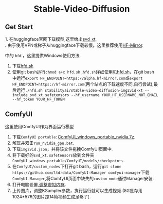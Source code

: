 <h1><center>Stable-Video-Diffusion</center></h1>
<h2>Get Start</h2> 
1. 在huggingface官网下载模型,这里给出<a href="https://huggingface.co/stabilityai/stable-video-diffusion-img2vid-xt" target="_blank">svd_xt</a>.<br>.
由于使用VPN或梯子从huggingface下载较慢，这里推荐使用<a href="https://hf-mirror.com/" target="_blank">HF-Mirror</a>.

中的 `hfd`  ，这里提供Windows使用方法.  
1. 下载<a href="https://hf-mirror.com/hfd/hfd.sh)/" target="_blank">hfd.sh</a>
2. 使用git bash运行`chmod a+x hfd.sh` ,`hfd.sh`详细使用见<a href="https://gist.github.com/padeoe/697678ab8e528b85a2a7bddafea1fa4f" target="_blank">hfd.sh</a>，在git bash中运行`export HF_ENDPOINT=https://alpha.hf-mirror.com`或`export HF_ENDPOINT=https://hf-mirror.com`(两个站点的下载速度不同,自行尝试),最后运行`./hfd.sh stabilityai/stable-video-diffusion-img2vid-xt --include svd_xt.safetensors --hf_username YOUR_HF_USERNAME_NOT_EMAIL --hf_token YOUR_HF_TOKEN `
<h2>ComfyUI</h2>
这里使用ComfyUI作为界面运行模型  

1. 下载`ComfyUI portable:`<a href="https://github.com/comfyanonymous/ComfyUI/releases" target="_blank">ComfyUI_windows_portable_nvidia.7z</a>.
2. 解压并双击`run_nvidia_gpu.bat`.
3. 下载`img2vid.json`，并将该文件拖拽ComfyUI页面中.
4. 将下载好的`svd_xt.safetensors`放到文件夹`ComfyUI_windows_portable/ComfyUI/models/checkpoints`.
5. 在`ComfyUI/custom_nodes`下打开git bash，运行`git clone https://github.com/ltdrdata/ComfyUI-Manager comfyui-manager`下载`ComfyUI-Manager`,将ComfyUI页面中缺失的`custom node`通过Manager安装.
6. 打开电脑设置,<a href="https://blog.csdn.net/Niuagha/article/details/131784306" target="_blank">调整虚拟内存</a>.
7. 上传图片，调整KSampler参数，执行运行就可以生成视频.(8G显存用1024*576的图片跑14帧视频生成足够了).













